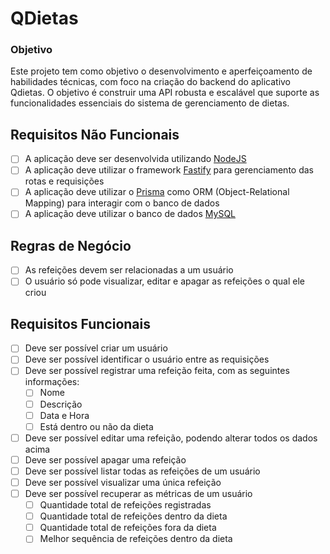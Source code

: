# QDietas

### Objetivo
Este projeto tem como objetivo o desenvolvimento e aperfeiçoamento de habilidades técnicas, com foco na criação do backend do aplicativo Qdietas. O objetivo é construir uma API robusta e escalável que suporte as funcionalidades essenciais do sistema de gerenciamento de dietas.

## Requisitos Não Funcionais
- [ ]  A aplicação deve ser desenvolvida utilizando [NodeJS](https://nodejs.org/)
- [ ]  A aplicação deve utilizar o framework [Fastify](https://fastify.dev/) para gerenciamento das rotas e requisições
- [ ]  A aplicação deve utilizar o [Prisma](https://www.prisma.io/) como ORM (Object-Relational Mapping) para interagir com o banco de dados
- [ ]  A aplicação deve utilizar o banco de dados [MySQL](https://www.mysql.com/)

## Regras de Negócio
- [ ]  As refeições devem ser relacionadas a um usuário
- [ ]  O usuário só pode visualizar, editar e apagar as refeições o qual ele criou

## Requisitos Funcionais
- [ ]  Deve ser possível criar um usuário
- [ ]  Deve ser possível identificar o usuário entre as requisições
- [ ]  Deve ser possível registrar uma refeição feita, com as seguintes informações:
    - [ ]  Nome
    - [ ]  Descrição
    - [ ]  Data e Hora
    - [ ]  Está dentro ou não da dieta
- [ ]  Deve ser possível editar uma refeição, podendo alterar todos os dados acima
- [ ]  Deve ser possível apagar uma refeição
- [ ]  Deve ser possível listar todas as refeições de um usuário
- [ ]  Deve ser possível visualizar uma única refeição
- [ ]  Deve ser possível recuperar as métricas de um usuário
    - [ ]  Quantidade total de refeições registradas
    - [ ]  Quantidade total de refeições dentro da dieta
    - [ ]  Quantidade total de refeições fora da dieta
    - [ ]  Melhor sequência de refeições dentro da dieta